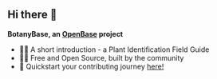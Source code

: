 ## Hi there 👋

**BotanyBase, an [OpenBase](https://openbaseinitiative.github.io) project**

- 🙋‍♀️ A short introduction - a Plant Identification Field Guide
- 👩‍💻 Free and Open Source, built by the community
- 🧙 Quickstart your contributing journey [here!](https://botanybase.github.io/docs)
